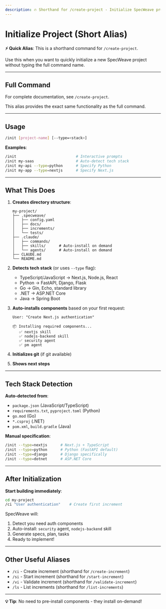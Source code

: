 ```yaml
---
description: 🔥 Shorthand for /create-project - Initialize SpecWeave project (Alias)
---
```


# Initialize Project (Short Alias)

**⚡ Quick Alias**: This is a shorthand command for `/create-project`.

Use this when you want to quickly initialize a new SpecWeave project without typing the full command name.

---

## Full Command

For complete documentation, see `/create-project`.

This alias provides the exact same functionality as the full command.

---

## Usage

```bash
/init [project-name] [--type=<stack>]
```

**Examples**:
```bash
/init                           # Interactive prompts
/init my-saas                   # Auto-detect tech stack
/init my-api --type=python      # Specify Python
/init my-app --type=nextjs      # Specify Next.js
```

---

## What This Does

1. **Creates directory structure**:
   ```
   my-project/
   ├── .specweave/
   │   ├── config.yaml
   │   ├── docs/
   │   ├── increments/
   │   └── tests/
   ├── .claude/
   │   ├── commands/
   │   ├── skills/      # Auto-install on demand
   │   └── agents/      # Auto-install on demand
   ├── CLAUDE.md
   └── README.md
   ```

2. **Detects tech stack** (or uses `--type` flag):
   - TypeScript/JavaScript → Next.js, Node.js, React
   - Python → FastAPI, Django, Flask
   - Go → Gin, Echo, standard library
   - .NET → ASP.NET Core
   - Java → Spring Boot

3. **Auto-installs components** based on your first request:
   ```
   User: "Create Next.js authentication"

   📦 Installing required components...
      ✅ nextjs skill
      ✅ nodejs-backend skill
      ✅ security agent
      ✅ pm agent
   ```

4. **Initializes git** (if git available)

5. **Shows next steps**

---

## Tech Stack Detection

**Auto-detected from**:
- `package.json` (JavaScript/TypeScript)
- `requirements.txt`, `pyproject.toml` (Python)
- `go.mod` (Go)
- `*.csproj` (.NET)
- `pom.xml`, `build.gradle` (Java)

**Manual specification**:
```bash
/init --type=nextjs      # Next.js + TypeScript
/init --type=python      # Python (FastAPI default)
/init --type=django      # Django specifically
/init --type=dotnet      # ASP.NET Core
```

---

## After Initialization

**Start building immediately**:
```bash
cd my-project
/ci "User authentication"    # Create first increment
```

SpecWeave will:
1. Detect you need auth components
2. Auto-install: `security` agent, `nodejs-backend` skill
3. Generate specs, plan, tasks
4. Ready to implement!

---

## Other Useful Aliases

- `/ci` - Create increment (shorthand for `/create-increment`)
- `/si` - Start increment (shorthand for `/start-increment`)
- `/vi` - Validate increment (shorthand for `/validate-increment`)
- `/ls` - List increments (shorthand for `/list-increments`)

---

**💡 Tip**: No need to pre-install components - they install on-demand!
